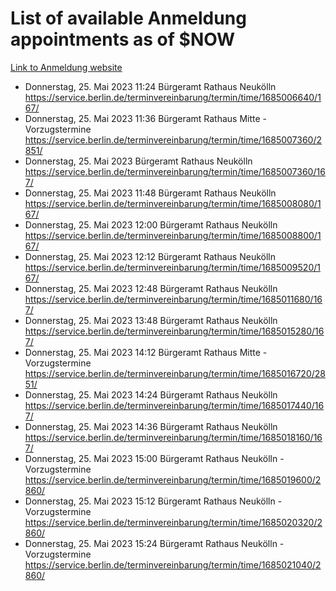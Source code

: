 # List of available Anmeldung appointments as of $NOW
[Link to Anmeldung website](https://service.berlin.de/terminvereinbarung/termin/tag.php?termin=1&anliegen[]=120686&dienstleisterlist=122210,122217,327316,122219,327312,122227,327314,122231,327346,122243,327348,122254,122252,329742,122260,329745,122262,329748,122271,327278,122273,327274,122277,327276,330436,122280,327294,122282,327290,122284,327292,122291,327270,122285,327266,122286,327264,122296,327268,150230,329760,122297,327286,122294,327284,122312,329763,122314,329775,122304,327330,122311,327334,122309,327332,317869,122281,327352,122279,329772,122283,122276,327324,122274,327326,122267,329766,122246,327318,122251,327320,122257,327322,122208,327298,122226,327300&herkunft=http%3A%2F%2Fservice.berlin.de%2Fdienstleistung%2F120686%2F)
- Donnerstag, 25. Mai 2023 11:24 Bürgeramt Rathaus Neukölln https://service.berlin.de/terminvereinbarung/termin/time/1685006640/167/
- Donnerstag, 25. Mai 2023 11:36 Bürgeramt Rathaus Mitte - Vorzugstermine https://service.berlin.de/terminvereinbarung/termin/time/1685007360/2851/
- Donnerstag, 25. Mai 2023  Bürgeramt Rathaus Neukölln https://service.berlin.de/terminvereinbarung/termin/time/1685007360/167/
- Donnerstag, 25. Mai 2023 11:48 Bürgeramt Rathaus Neukölln https://service.berlin.de/terminvereinbarung/termin/time/1685008080/167/
- Donnerstag, 25. Mai 2023 12:00 Bürgeramt Rathaus Neukölln https://service.berlin.de/terminvereinbarung/termin/time/1685008800/167/
- Donnerstag, 25. Mai 2023 12:12 Bürgeramt Rathaus Neukölln https://service.berlin.de/terminvereinbarung/termin/time/1685009520/167/
- Donnerstag, 25. Mai 2023 12:48 Bürgeramt Rathaus Neukölln https://service.berlin.de/terminvereinbarung/termin/time/1685011680/167/
- Donnerstag, 25. Mai 2023 13:48 Bürgeramt Rathaus Neukölln https://service.berlin.de/terminvereinbarung/termin/time/1685015280/167/
- Donnerstag, 25. Mai 2023 14:12 Bürgeramt Rathaus Mitte - Vorzugstermine https://service.berlin.de/terminvereinbarung/termin/time/1685016720/2851/
- Donnerstag, 25. Mai 2023 14:24 Bürgeramt Rathaus Neukölln https://service.berlin.de/terminvereinbarung/termin/time/1685017440/167/
- Donnerstag, 25. Mai 2023 14:36 Bürgeramt Rathaus Neukölln https://service.berlin.de/terminvereinbarung/termin/time/1685018160/167/
- Donnerstag, 25. Mai 2023 15:00 Bürgeramt Rathaus Neukölln - Vorzugstermine https://service.berlin.de/terminvereinbarung/termin/time/1685019600/2860/
- Donnerstag, 25. Mai 2023 15:12 Bürgeramt Rathaus Neukölln - Vorzugstermine https://service.berlin.de/terminvereinbarung/termin/time/1685020320/2860/
- Donnerstag, 25. Mai 2023 15:24 Bürgeramt Rathaus Neukölln - Vorzugstermine https://service.berlin.de/terminvereinbarung/termin/time/1685021040/2860/
